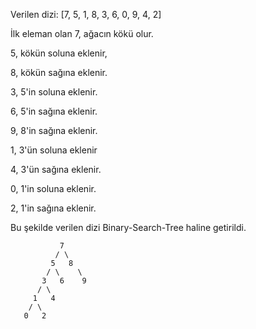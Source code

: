 
Verilen dizi: [7, 5, 1, 8, 3, 6, 0, 9, 4, 2]

İlk eleman olan 7, ağacın kökü olur.

5, kökün soluna eklenir,

8, kökün sağına eklenir.

3, 5'in soluna eklenir.

6, 5'in sağına eklenir.

9, 8'in sağına eklenir.

1, 3'ün soluna eklenir

4, 3'ün sağına eklenir.

0, 1'in soluna eklenir.

2, 1'in sağına eklenir.

Bu şekilde verilen dizi Binary-Search-Tree haline getirildi.


               7
              / \
             5   8
            / \    \
           3   6    9
          / \
         1   4
        / \
       0   2
